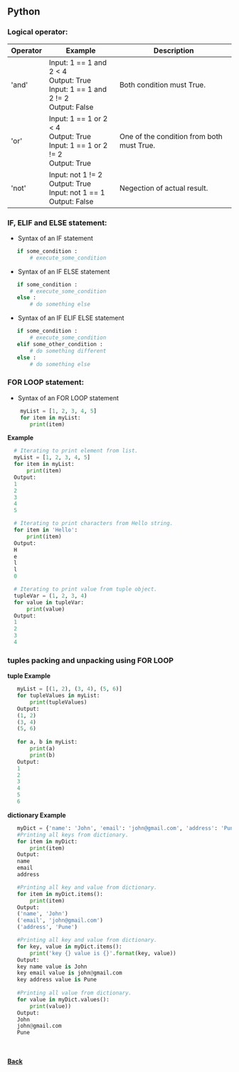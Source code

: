 ## Python

### Logical operator:
| Operator | Example | Description |
| --- | --- | --- |
| 'and' | Input: 1 == 1 and 2 < 4<br/>Output: True<br/>Input: 1 == 1 and 2 != 2<br/>Output: False | Both condition must True. |
| 'or' | Input: 1 == 1 or 2 < 4<br/>Output: True<br/>Input: 1 == 1 or 2 != 2<br/>Output: True | One of the condition from both must True. |
| 'not' | Input: not 1 != 2 <br/>Output: True<br/>Input: not 1 == 1 <br/>Output: False | Negection of actual result. |

### IF, ELIF and ELSE statement:

 - Syntax of an IF statement
 ```python
	if some_condition :
		# execute_some_condition
 ```
 - Syntax of an IF ELSE statement
 ```python
	if some_condition :
		# execute_some_condition
	else :
		# do something else
 ```
 - Syntax of an IF ELIF ELSE statement
 ```python
	if some_condition :
		# execute_some_condition
	elif some_other_condition :
		# do something different
	else :
		# do something else
 ``` 

### FOR LOOP statement:
 - Syntax of an FOR LOOP statement
 ```python
	 myList = [1, 2, 3, 4, 5]
	 for item in myList:
		print(item)
 ```
 
 **Example**
  ```python
	# Iterating to print element from list.
	myList = [1, 2, 3, 4, 5]
	for item in myList:
		print(item)
	Output:
	1
	2
	3
	4
	5

	# Iterating to print characters from Hello string.
	for item in 'Hello':
		print(item)
	Output:
	H
	e
	l
	l
	0

	# Iterating to print value from tuple object.
	tupleVar = (1, 2, 3, 4)
	for value in tupleVar:
		print(value)
	Output:
	1
	2
	3
	4
 ```
 
 ### tuples packing and unpacking using FOR LOOP
 **tuple Example** 
 ```python
	myList = [(1, 2), (3, 4), (5, 6)]
	for tupleValues in myList:
		print(tupleValues)
	Output:
	(1, 2)
	(3, 4)
	(5, 6)
	
	for a, b in myList:
		print(a)
		print(b)
	Output:
	1
	2
	3
	4
	5
	6
 ```
 **dictionary Example** 
 ```python
	myDict = {'name': 'John', 'email': 'john@gmail.com', 'address': 'Pune' }
	#Printing all keys from dictionary.
	for item in myDict:
		print(item)
	Output:
	name
	email
	address

	#Printing all key and value from dictionary.
	for item in myDict.items():
		print(item)
	Output:
	('name', 'John')
	('email', 'john@gmail.com')
	('address', 'Pune')

	#Printing all key and value from dictionary.
	for key, value in myDict.items():
		print('key {} value is {}'.format(key, value))
	Output:
	key name value is John
	key email value is john@gmail.com
	key address value is Pune
	
	#Printing all value from dictionary.
	for value in myDict.values():
		print(value))
	Output:
	John
	john@gmail.com
	Pune
 ```
 

<br/><br/>
[<i class="fa fa-arrow-left"></i> **Back**](../)
